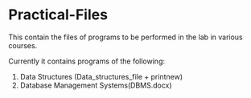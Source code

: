 # Practical-Files
This contain the files of programs to be performed in the lab in various courses.

Currently it contains programs of the following:
1. Data Structures (Data_structures_file + printnew)
2. Database Management Systems(DBMS.docx)
